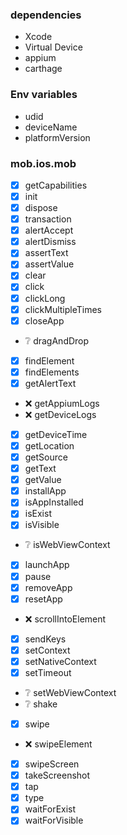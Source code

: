 ### dependencies
- Xcode
- Virtual Device
- appium
- carthage

### Env variables
- udid
- deviceName
- platformVersion

### mob.ios.mob
- [x] getCapabilities
- [x] init
- [x] dispose
- [x] transaction
- [x] alertAccept
- [x] alertDismiss
- [x] assertText
- [x] assertValue
- [x] clear
- [x] click
- [x] clickLong
- [x] clickMultipleTimes
- [x] closeApp
- :grey_question: dragAndDrop
- [x] findElement
- [x] findElements
- [x] getAlertText
- :x: getAppiumLogs
- :x: getDeviceLogs
- [x] getDeviceTime
- [x] getLocation
- [x] getSource
- [x] getText
- [x] getValue
- [x] installApp
- [x] isAppInstalled
- [x] isExist
- [x] isVisible
- :grey_question: isWebViewContext
- [x] launchApp
- [x] pause
- [x] removeApp
- [x] resetApp
- :x: scrollIntoElement
- [x] sendKeys
- [x] setContext
- [x] setNativeContext
- [x] setTimeout
- :grey_question: setWebViewContext
- :grey_question:  shake
- [x] swipe
- :x: swipeElement
- [x] swipeScreen
- [x] takeScreenshot
- [x] tap
- [x] type
- [x] waitForExist
- [x] waitForVisible